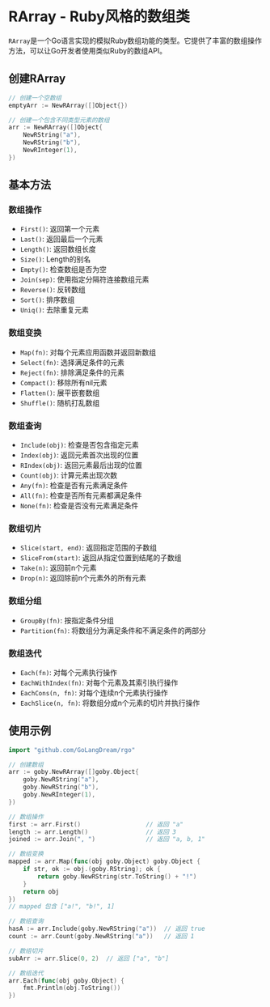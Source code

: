 # RArray - Ruby风格的数组类

`RArray`是一个Go语言实现的模拟Ruby数组功能的类型。它提供了丰富的数组操作方法，可以让Go开发者使用类似Ruby的数组API。

## 创建RArray

```go
// 创建一个空数组
emptyArr := NewRArray([]Object{})

// 创建一个包含不同类型元素的数组
arr := NewRArray([]Object{
    NewRString("a"),
    NewRString("b"),
    NewRInteger(1),
})
```

## 基本方法

### 数组操作
- `First()`: 返回第一个元素
- `Last()`: 返回最后一个元素
- `Length()`: 返回数组长度
- `Size()`: Length的别名
- `Empty()`: 检查数组是否为空
- `Join(sep)`: 使用指定分隔符连接数组元素
- `Reverse()`: 反转数组
- `Sort()`: 排序数组
- `Uniq()`: 去除重复元素

### 数组变换
- `Map(fn)`: 对每个元素应用函数并返回新数组
- `Select(fn)`: 选择满足条件的元素
- `Reject(fn)`: 排除满足条件的元素
- `Compact()`: 移除所有nil元素
- `Flatten()`: 展平嵌套数组
- `Shuffle()`: 随机打乱数组

### 数组查询
- `Include(obj)`: 检查是否包含指定元素
- `Index(obj)`: 返回元素首次出现的位置
- `RIndex(obj)`: 返回元素最后出现的位置
- `Count(obj)`: 计算元素出现次数
- `Any(fn)`: 检查是否有元素满足条件
- `All(fn)`: 检查是否所有元素都满足条件
- `None(fn)`: 检查是否没有元素满足条件

### 数组切片
- `Slice(start, end)`: 返回指定范围的子数组
- `SliceFrom(start)`: 返回从指定位置到结尾的子数组
- `Take(n)`: 返回前n个元素
- `Drop(n)`: 返回除前n个元素外的所有元素

### 数组分组
- `GroupBy(fn)`: 按指定条件分组
- `Partition(fn)`: 将数组分为满足条件和不满足条件的两部分

### 数组迭代
- `Each(fn)`: 对每个元素执行操作
- `EachWithIndex(fn)`: 对每个元素及其索引执行操作
- `EachCons(n, fn)`: 对每个连续n个元素执行操作
- `EachSlice(n, fn)`: 将数组分成n个元素的切片并执行操作

## 使用示例

```go
import "github.com/GoLangDream/rgo"

// 创建数组
arr := goby.NewRArray([]goby.Object{
    goby.NewRString("a"),
    goby.NewRString("b"),
    goby.NewRInteger(1),
})

// 数组操作
first := arr.First()                  // 返回 "a"
length := arr.Length()                // 返回 3
joined := arr.Join(", ")              // 返回 "a, b, 1"

// 数组变换
mapped := arr.Map(func(obj goby.Object) goby.Object {
    if str, ok := obj.(goby.RString); ok {
        return goby.NewRString(str.ToString() + "!")
    }
    return obj
})
// mapped 包含 ["a!", "b!", 1]

// 数组查询
hasA := arr.Include(goby.NewRString("a"))  // 返回 true
count := arr.Count(goby.NewRString("a"))   // 返回 1

// 数组切片
subArr := arr.Slice(0, 2)  // 返回 ["a", "b"]

// 数组迭代
arr.Each(func(obj goby.Object) {
    fmt.Println(obj.ToString())
})
```
